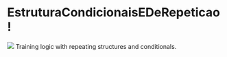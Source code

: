 # EstruturaCondicionaisEDeRepeticao!
<img src="https://user-images.githubusercontent.com/52748492/231926246-65fb579c-7d60-40e5-bc2b-b12caf116f90.png">
Training logic with repeating structures and conditionals.

